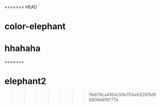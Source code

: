 <<<<<<< HEAD
# color-elephant

# hhahaha
=======
# elephant2
>>>>>>> 1fe678ca416dc59e704e63297b9f9908b6f9777a
